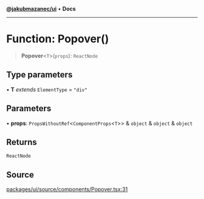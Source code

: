 [**@jakubmazanec/ui**](../README.md) • **Docs**

---

# Function: Popover()

> **Popover**\<`T`\>(`props`): `ReactNode`

## Type parameters

• **T** _extends_ `ElementType` = `"div"`

## Parameters

• **props**: `PropsWithoutRef`\<`ComponentProps`\<`T`\>\> & `object` & `object` & `object`

## Returns

`ReactNode`

## Source

[packages/ui/source/components/Popover.tsx:31](https://github.com/jakubmazanec/tools/blob/ff982fbbc1a4d22edeaae8b283ad7d8de4b15bd8/packages/ui/source/components/Popover.tsx#L31)
